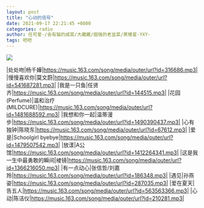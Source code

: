 ```yaml
---
layout: post
title: "心动的信号"
date: 2021-09-17 22:21:45 +0800
categories: radio
author: 任可爱-/会有猫的咸菜/大藏藏/倔强的老韭菜/黑矮星-YXY-
tags: 吧吧
---
```

![]({{site.baseurl}}/images/cover_20210917.jpg)

|处处吻|杨千嬅|https://music.163.com/song/media/outer/url?id=316686.mp3|
|慢慢喜欢你|莫文蔚|https://music.163.com/song/media/outer/url?id=541687281.mp3|
|我是一只鱼|任贤齐|https://music.163.com/song/media/outer/url?id=144515.mp3|
|花园 (Perfume)|温和治疗(MILDCURE)|https://music.163.com/song/media/outer/url?id=1481688592.mp3|
|我想和你一起|温蒂漫步|https://music.163.com/song/media/outer/url?id=1490390437.mp3|
|心有独钟|陈晓东|https://music.163.com/song/media/outer/url?id=67612.mp3|
|爱是|Schoolgirl byebye|https://music.163.com/song/media/outer/url?id=1479507542.mp3|
|放漾|A公馆|https://music.163.com/song/media/outer/url?id=1412264341.mp3|
|这是我一生中最勇敢的瞬间|棱镜|https://music.163.com/song/media/outer/url?id=1366216050.mp3|
|有一点动心|张信哲/刘嘉玲|https://music.163.com/song/media/outer/url?id=186348.mp3|
|遇见|孙燕姿|https://music.163.com/song/media/outer/url?id=287035.mp3|
|爱在夏天|告五人|https://music.163.com/song/media/outer/url?id=563563366.mp3|
|心动|陈洁仪|https://music.163.com/song/media/outer/url?id=210281.mp3|

